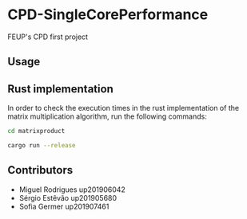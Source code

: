 # CPD-SingleCorePerformance
FEUP's CPD first project

## Usage

## Rust implementation

In order to check the execution times in the rust implementation of the
matrix multiplication algorithm, run the following commands:

```sh
cd matrixproduct
```
```sh
cargo run --release
```

## Contributors
- Miguel Rodrigues up201906042
- Sérgio Estêvão   up201905680
- Sofia Germer     up201907461
